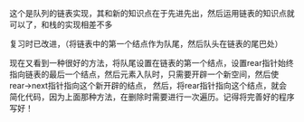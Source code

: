 这个是队列的链表实现，其和新的知识点在于先进先出，然后运用链表的知识点就可以了，和栈的实现相差不多

复习时已改进，（将链表中的第一个结点作为队尾，然后队头在链表的尾巴处）

现在又看到一种很好的方法，将队尾设置在链表的第一个结点，设置rear指针始终指向链表的最后一个结点，然后元素入队时，只需要开辟一个新空间，然后使rear->next指针指向这个新开辟的结点，
然后，将rear指针指向这个结点，就会简化代码，因为上面那种方法，在删除时需要进行一次遍历。记得将完善好的程序写好！
